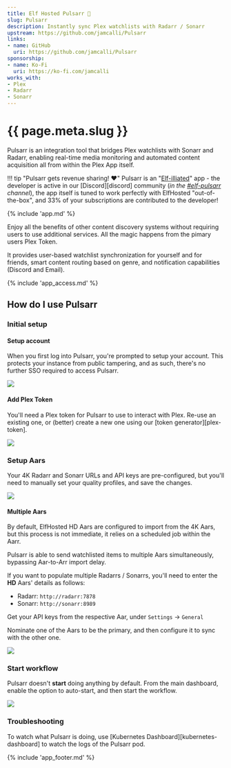 ```yaml
---
title: Elf Hosted Pulsarr 🧝
slug: Pulsarr
description: Instantly sync Plex watchlists with Radarr / Sonarr
upstream: https://github.com/jamcalli/Pulsarr
links:
- name: GitHub
  uri: https://github.com/jamcalli/Pulsarr
sponsorship:
- name: Ko-Fi
  uri: https://ko-fi.com/jamcalli
works_with:
- Plex
- Radarr
- Sonarr
---
```


# {{ page.meta.slug }}

Pulsarr is an integration tool that bridges Plex watchlists with Sonarr and Radarr, enabling real-time media monitoring and automated content acquisition all from within the Plex App itself.

!!! tip "Pulsarr gets revenue sharing! :heart:"
    Pulsarr is an "[Elf-illiated](https://store.elfhosted.com/affiliate/)" app - the developer is active in our [Discord][discord] community (*in the [#elf-pulsarr](https://discord.com/channels/396055506072109067/1352022384722575420) channel*), the app itself is tuned to work perfectly with ElfHosted "out-of-the-box", and 33% of your subscriptions are contributed to the developer!

{% include 'app.md' %}

Enjoy all the benefits of other content discovery systems without requiring users to use additional services. All the magic happens from the pimary users Plex Token.

It provides user-based watchlist synchronization for yourself and for friends, smart content routing based on genre, and notification capabilities (Discord and Email).

{% include 'app_access.md' %}

## How do I use Pulsarr

### Initial setup

#### Setup account

When you first log into Pulsarr, you're prompted to setup your account. This protects your instance from public tampering, and as such, there's no further SSO required to access Pulsarr.

![](/images/pulsarr-1.png)

#### Add Plex Token

You'll need a Plex token for Pulsarr to use to interact with Plex. Re-use an existing one, or (better) create a 
new one using our [token generator][plex-token].

![](/images/pulsarr-2.png)

### Setup Aars

Your 4K Radarr and Sonarr URLs and API keys are pre-configured, but you'll need to manually set your quality profiles, and save the changes.

![](/images/pulsarr-3.png)

#### Multiple Aars

By default, ElfHosted HD Aars are configured to import from the 4K Aars, but this process is not immediate, it relies on a scheduled job within the Aarr.

Pulsarr is able to send watchlisted items to multiple Aars simultaneously, bypassing Aar-to-Arr import delay.

If you want to populate multiple Radarrs / Sonarrs, you'll need to enter the **HD** Aars' details as follows:

* Radarr: `http://radarr:7878`
* Sonarr: `http://sonarr:8989`

Get your API keys from the respective Aar, under `Settings` -> `General`

Nominate one of the Aars to be the primary, and then configure it to sync with the other one.

![](/images/pulsarr-5.png)

### Start workflow

Pulsarr doesn't **start** doing anything by default. From the main dashboard, enable the option to auto-start, and then start the workflow.

![](/images/pulsarr-4.png)

### Troubleshooting

To watch what Pulsarr is doing, use [Kubernetes Dashboard][kubernetes-dashboard] to watch the logs of the Pulsarr pod.

{% include 'app_footer.md' %}